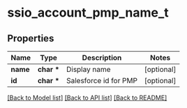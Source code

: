 # ssio_account_pmp_name_t

## Properties
Name | Type | Description | Notes
------------ | ------------- | ------------- | -------------
**name** | **char \*** | Display name | [optional] 
**id** | **char \*** | Salesforce id for PMP | [optional] 

[[Back to Model list]](../README.md#documentation-for-models) [[Back to API list]](../README.md#documentation-for-api-endpoints) [[Back to README]](../README.md)


